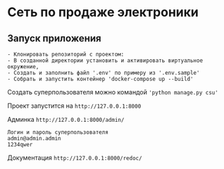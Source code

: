 # Cеть по продаже электроники

Запуск приложения
------
```
- Клонировать репозиторий с проектом:
- В созданной директории установить и активировать виртуальное окружение,     
- Создать и заполнить файл '.env' по примеру из '.env.sample'
- Собрать и запустить контейнер 'docker-compose up --build'
```
Создать суперпользователя можно командой `'python manage.py csu'`

Проект запустится на `http://127.0.0.1:8000`

Админка `http://127.0.0.1:8000/admin/`

```
Логин и пароль суперпользователя
admin@admin.admin
1234qwer
```

Документация `http://127.0.0.1:8000/redoc/`
